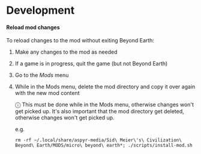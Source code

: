 # Development

#### Reload mod changes

To reload changes to the mod without exiting Beyond Earth:

1. Make any changes to the mod as needed
1. If a game is in progress, quit the game (but not Beyond Earth)
1. Go to the _Mods_ menu
1. While in the Mods menu, delete the mod directory and copy it over again with the new mod content

   ⓘ This must be done while in the Mods menu, otherwise changes won't get picked up. It's also important that the mod directory get deleted, otherwise changes won't get picked up.

   e.g.

   ```
   rm -rf ~/.local/share/aspyr-media/Sid\ Meier\'s\ Civilization\ Beyond\ Earth/MODS/micro\ beyond\ earth*; ./scripts/install-mod.sh
   ```

